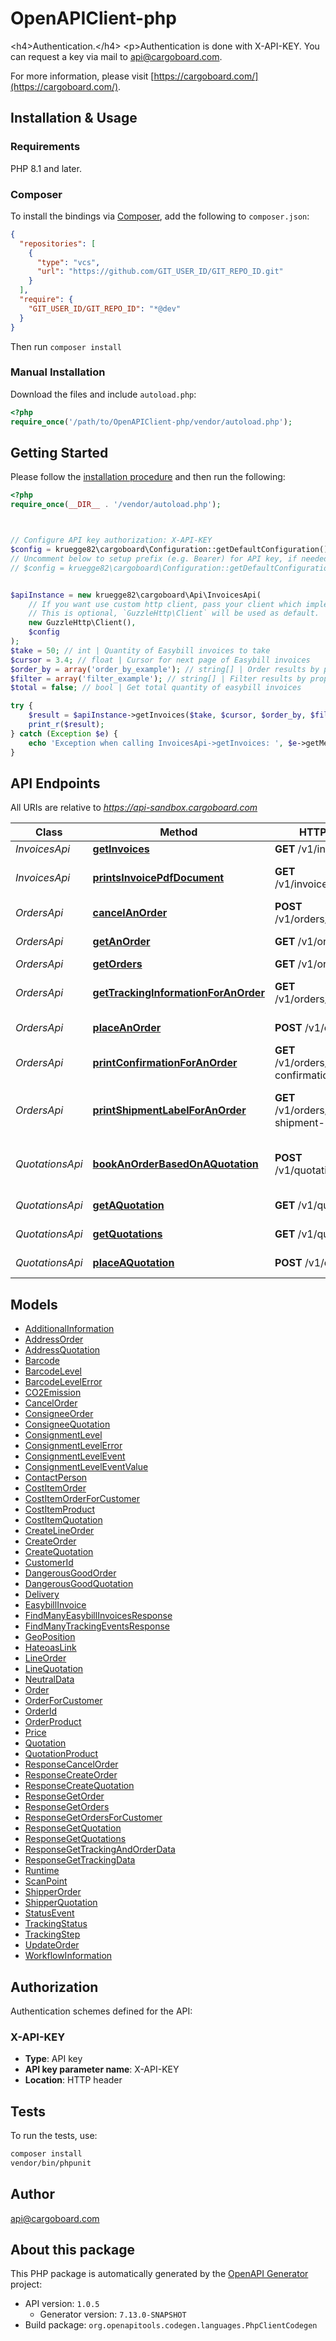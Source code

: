 # OpenAPIClient-php

&lt;h4&gt;Authentication.&lt;/h4&gt;
&lt;p&gt;Authentication is done with X-API-KEY. You can request a key via mail to api@cargoboard.com.

For more information, please visit [https://cargoboard.com/](https://cargoboard.com/).

## Installation & Usage

### Requirements

PHP 8.1 and later.

### Composer

To install the bindings via [Composer](https://getcomposer.org/), add the following to `composer.json`:

```json
{
  "repositories": [
    {
      "type": "vcs",
      "url": "https://github.com/GIT_USER_ID/GIT_REPO_ID.git"
    }
  ],
  "require": {
    "GIT_USER_ID/GIT_REPO_ID": "*@dev"
  }
}
```

Then run `composer install`

### Manual Installation

Download the files and include `autoload.php`:

```php
<?php
require_once('/path/to/OpenAPIClient-php/vendor/autoload.php');
```

## Getting Started

Please follow the [installation procedure](#installation--usage) and then run the following:

```php
<?php
require_once(__DIR__ . '/vendor/autoload.php');



// Configure API key authorization: X-API-KEY
$config = kruegge82\cargoboard\Configuration::getDefaultConfiguration()->setApiKey('X-API-KEY', 'YOUR_API_KEY');
// Uncomment below to setup prefix (e.g. Bearer) for API key, if needed
// $config = kruegge82\cargoboard\Configuration::getDefaultConfiguration()->setApiKeyPrefix('X-API-KEY', 'Bearer');


$apiInstance = new kruegge82\cargoboard\Api\InvoicesApi(
    // If you want use custom http client, pass your client which implements `GuzzleHttp\ClientInterface`.
    // This is optional, `GuzzleHttp\Client` will be used as default.
    new GuzzleHttp\Client(),
    $config
);
$take = 50; // int | Quantity of Easybill invoices to take
$cursor = 3.4; // float | Cursor for next page of Easybill invoices
$order_by = array('order_by_example'); // string[] | Order results by properties
$filter = array('filter_example'); // string[] | Filter results by properties For example, postCodeFrom=\"33100\"
$total = false; // bool | Get total quantity of easybill invoices

try {
    $result = $apiInstance->getInvoices($take, $cursor, $order_by, $filter, $total);
    print_r($result);
} catch (Exception $e) {
    echo 'Exception when calling InvoicesApi->getInvoices: ', $e->getMessage(), PHP_EOL;
}

```

## API Endpoints

All URIs are relative to *https://api-sandbox.cargoboard.com*

Class | Method | HTTP request | Description
------------ | ------------- | ------------- | -------------
*InvoicesApi* | [**getInvoices**](docs/Api/InvoicesApi.md#getinvoices) | **GET** /v1/invoices | Get invoices
*InvoicesApi* | [**printsInvoicePdfDocument**](docs/Api/InvoicesApi.md#printsinvoicepdfdocument) | **GET** /v1/invoices/{id}/pdf | Prints invoice pdf document
*OrdersApi* | [**cancelAnOrder**](docs/Api/OrdersApi.md#cancelanorder) | **POST** /v1/orders/{id}/cancel | Cancel an Order
*OrdersApi* | [**getAnOrder**](docs/Api/OrdersApi.md#getanorder) | **GET** /v1/orders/{id} | Get an Order
*OrdersApi* | [**getOrders**](docs/Api/OrdersApi.md#getorders) | **GET** /v1/orders | Get orders
*OrdersApi* | [**getTrackingInformationForAnOrder**](docs/Api/OrdersApi.md#gettrackinginformationforanorder) | **GET** /v1/orders/{id}/tracking | Get tracking information for an Order
*OrdersApi* | [**placeAnOrder**](docs/Api/OrdersApi.md#placeanorder) | **POST** /v1/orders | Place an Order
*OrdersApi* | [**printConfirmationForAnOrder**](docs/Api/OrdersApi.md#printconfirmationforanorder) | **GET** /v1/orders/{id}/print-confirmation | Print confirmation for an Order
*OrdersApi* | [**printShipmentLabelForAnOrder**](docs/Api/OrdersApi.md#printshipmentlabelforanorder) | **GET** /v1/orders/{id}/print-shipment-labels | Print shipment label for an Order
*QuotationsApi* | [**bookAnOrderBasedOnAQuotation**](docs/Api/QuotationsApi.md#bookanorderbasedonaquotation) | **POST** /v1/quotations/{id}/book | Book an Order Based on a Quotation
*QuotationsApi* | [**getAQuotation**](docs/Api/QuotationsApi.md#getaquotation) | **GET** /v1/quotations/{id} | Get a Quotation
*QuotationsApi* | [**getQuotations**](docs/Api/QuotationsApi.md#getquotations) | **GET** /v1/quotations | Get quotations
*QuotationsApi* | [**placeAQuotation**](docs/Api/QuotationsApi.md#placeaquotation) | **POST** /v1/quotations | Place a Quotation

## Models

- [AdditionalInformation](docs/Model/AdditionalInformation.md)
- [AddressOrder](docs/Model/AddressOrder.md)
- [AddressQuotation](docs/Model/AddressQuotation.md)
- [Barcode](docs/Model/Barcode.md)
- [BarcodeLevel](docs/Model/BarcodeLevel.md)
- [BarcodeLevelError](docs/Model/BarcodeLevelError.md)
- [CO2Emission](docs/Model/CO2Emission.md)
- [CancelOrder](docs/Model/CancelOrder.md)
- [ConsigneeOrder](docs/Model/ConsigneeOrder.md)
- [ConsigneeQuotation](docs/Model/ConsigneeQuotation.md)
- [ConsignmentLevel](docs/Model/ConsignmentLevel.md)
- [ConsignmentLevelError](docs/Model/ConsignmentLevelError.md)
- [ConsignmentLevelEvent](docs/Model/ConsignmentLevelEvent.md)
- [ConsignmentLevelEventValue](docs/Model/ConsignmentLevelEventValue.md)
- [ContactPerson](docs/Model/ContactPerson.md)
- [CostItemOrder](docs/Model/CostItemOrder.md)
- [CostItemOrderForCustomer](docs/Model/CostItemOrderForCustomer.md)
- [CostItemProduct](docs/Model/CostItemProduct.md)
- [CostItemQuotation](docs/Model/CostItemQuotation.md)
- [CreateLineOrder](docs/Model/CreateLineOrder.md)
- [CreateOrder](docs/Model/CreateOrder.md)
- [CreateQuotation](docs/Model/CreateQuotation.md)
- [CustomerId](docs/Model/CustomerId.md)
- [DangerousGoodOrder](docs/Model/DangerousGoodOrder.md)
- [DangerousGoodQuotation](docs/Model/DangerousGoodQuotation.md)
- [Delivery](docs/Model/Delivery.md)
- [EasybillInvoice](docs/Model/EasybillInvoice.md)
- [FindManyEasybillInvoicesResponse](docs/Model/FindManyEasybillInvoicesResponse.md)
- [FindManyTrackingEventsResponse](docs/Model/FindManyTrackingEventsResponse.md)
- [GeoPosition](docs/Model/GeoPosition.md)
- [HateoasLink](docs/Model/HateoasLink.md)
- [LineOrder](docs/Model/LineOrder.md)
- [LineQuotation](docs/Model/LineQuotation.md)
- [NeutralData](docs/Model/NeutralData.md)
- [Order](docs/Model/Order.md)
- [OrderForCustomer](docs/Model/OrderForCustomer.md)
- [OrderId](docs/Model/OrderId.md)
- [OrderProduct](docs/Model/OrderProduct.md)
- [Price](docs/Model/Price.md)
- [Quotation](docs/Model/Quotation.md)
- [QuotationProduct](docs/Model/QuotationProduct.md)
- [ResponseCancelOrder](docs/Model/ResponseCancelOrder.md)
- [ResponseCreateOrder](docs/Model/ResponseCreateOrder.md)
- [ResponseCreateQuotation](docs/Model/ResponseCreateQuotation.md)
- [ResponseGetOrder](docs/Model/ResponseGetOrder.md)
- [ResponseGetOrders](docs/Model/ResponseGetOrders.md)
- [ResponseGetOrdersForCustomer](docs/Model/ResponseGetOrdersForCustomer.md)
- [ResponseGetQuotation](docs/Model/ResponseGetQuotation.md)
- [ResponseGetQuotations](docs/Model/ResponseGetQuotations.md)
- [ResponseGetTrackingAndOrderData](docs/Model/ResponseGetTrackingAndOrderData.md)
- [ResponseGetTrackingData](docs/Model/ResponseGetTrackingData.md)
- [Runtime](docs/Model/Runtime.md)
- [ScanPoint](docs/Model/ScanPoint.md)
- [ShipperOrder](docs/Model/ShipperOrder.md)
- [ShipperQuotation](docs/Model/ShipperQuotation.md)
- [StatusEvent](docs/Model/StatusEvent.md)
- [TrackingStatus](docs/Model/TrackingStatus.md)
- [TrackingStep](docs/Model/TrackingStep.md)
- [UpdateOrder](docs/Model/UpdateOrder.md)
- [WorkflowInformation](docs/Model/WorkflowInformation.md)

## Authorization

Authentication schemes defined for the API:
### X-API-KEY

- **Type**: API key
- **API key parameter name**: X-API-KEY
- **Location**: HTTP header


## Tests

To run the tests, use:

```bash
composer install
vendor/bin/phpunit
```

## Author

api@cargoboard.com

## About this package

This PHP package is automatically generated by the [OpenAPI Generator](https://openapi-generator.tech) project:

- API version: `1.0.5`
    - Generator version: `7.13.0-SNAPSHOT`
- Build package: `org.openapitools.codegen.languages.PhpClientCodegen`
